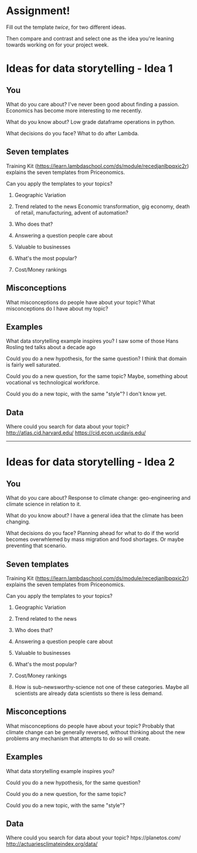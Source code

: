 # Assignment!

Fill out the template *twice*, for two different ideas.

Then compare and contrast and select one as the idea you're leaning towards
working on for your project week.


# Ideas for data storytelling - Idea 1

## You

What do you care about?  I've never been good about finding a passion.  Economics has become more interesting to me recently.


What do you know about?  Low grade dataframe operations in python.  


What decisions do you face?  What to do after Lambda.


## Seven templates

Training Kit (https://learn.lambdaschool.com/ds/module/recedjanlbpqxic2r) explains the seven templates from Priceonomics.

Can you apply the templates to your topics? 

1. Geographic Variation


2. Trend related to the news
  Economic transformation, gig economy, death of retail, manufacturing, advent of automation?

3. Who does that?


4. Answering a question people care about


5. Valuable to businesses


6. What's the most popular?


7. Cost/Money rankings


## Misconceptions

What misconceptions do people have about your topic?
What misconceptions do I have about my topic?

## Examples

What data storytelling example inspires you?  I saw some of those Hans Rosling ted talks about a decade ago


Could you do a new hypothesis, for the same question?  I think that domain is fairly well saturated.


Could you do a new question, for the same topic?  Maybe, something about vocational vs technological workforce.


Could you do a new topic, with the same "style"?  I don't know yet.


## Data

Where could you search for data about your topic?
http://atlas.cid.harvard.edu/
https://cid.econ.ucdavis.edu/

---

# Ideas for data storytelling - Idea 2

## You

What do you care about?  Response to climate change: geo-engineering and climate science in relation to it.


What do you know about?  I have a general idea that the climate has been changing.


What decisions do you face?  Planning ahead for what to do if the world becomes overwhlemed by mass migration and food shortages.  Or maybe preventing that scenario.


## Seven templates

Training Kit (https://learn.lambdaschool.com/ds/module/recedjanlbpqxic2r) explains the seven templates from Priceonomics.

Can you apply the templates to your topics? 

1. Geographic Variation


2. Trend related to the news


3. Who does that?


4. Answering a question people care about


5. Valuable to businesses


6. What's the most popular?


7. Cost/Money rankings


8. How is sub-newsworthy-science not one of these categories.  Maybe all scientists are already data scientists so there is less demand.


## Misconceptions

What misconceptions do people have about your topic?  Probably that climate change can be generally reversed, without thinking about the new problems any mechanism that attempts to do so will create.


## Examples

What data storytelling example inspires you?


Could you do a new hypothesis, for the same question?


Could you do a new question, for the same topic?


Could you do a new topic, with the same "style"?


## Data

Where could you search for data about your topic? 
htps://planetos.com/
http://actuariesclimateindex.org/data/
